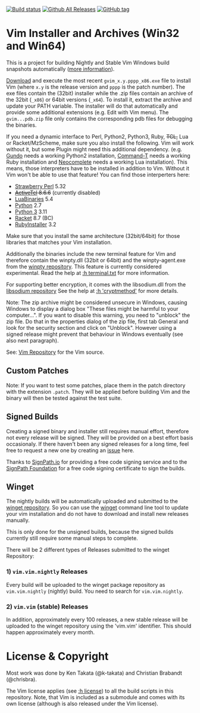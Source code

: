 [![Build status](https://ci.appveyor.com/api/projects/status/0x8kevh62dkdt7mu?svg=true)](https://ci.appveyor.com/project/chrisbra/vim-win32-installer)
[![Github All Releases](https://img.shields.io/github/downloads/vim/vim-win32-installer/total.svg?maxAge=2592000)](https://github.com/vim/vim-win32-installer/releases)
[![GitHub tag](https://img.shields.io/github/tag/vim/vim-win32-installer.svg?maxAge=2592000)](https://github.com/vim/vim-win32-installer)


# Vim Installer and Archives (Win32 and Win64)

This is a project for building Nightly and Stable Vim Windows build snapshots
automatically ([more information](https://vim.fandom.com/wiki/Where_to_download_Vim)).

[Download](https://github.com/vim/vim-win32-installer/releases/latest) and execute the
most recent `gvim_x.y.pppp_x86.exe` file to install Vim (where `x.y` is the
release version and `pppp` is the patch number). The exe files contain the
(32bit) installer while the .zip files contain an archive of the 32bit (`_x86`)
or 64bit versions (`_x64`). To install it, extract the archive and update your
PATH variable. The installer will do that automatically and provide some
additional extensions (e.g. Edit with Vim menu).
The `gvim...pdb.zip` file only contains the corresponding pdb files for debugging the binaries.

If you need a dynamic interface to Perl, Python2, Python3, Ruby, <del>TCL,</del> Lua or
Racket/MzScheme, make sure you also install the following. Vim will work
without it, but some Plugin might need this additional dependency. (e.g.
[Gundo](https://github.com/sjl/gundo.vim) needs a working Python2 installation,
[Command-T](https://github.com/wincent/command-t) needs a working Ruby
installation and [Neocomplete](https://github.com/Shougo/neocomplete.vim) needs
a working Lua installation). This means, those interpreters have to be
installed in addition to Vim. Without it Vim won't be able to use that feature!
You can find those interperters here:

* [Strawberry Perl](http://strawberryperl.com/) 5.32
* <del>[ActiveTcl](http://www.activestate.com/activetcl/downloads) 8.6.6</del> (currently disabled)
* [LuaBinaries](http://luabinaries.sourceforge.net/download.html) 5.4
* [Python](https://www.python.org/downloads/) 2.7
* [Python 3](https://www.python.org/downloads/) 3.11
* [Racket](https://download.racket-lang.org/) 8.7 (BC)
* [RubyInstaller](http://rubyinstaller.org/downloads/) 3.2

Make sure that you install the same architecture (32bit/64bit) for those
libraries that matches your Vim installation.

Additionally the binaries include the new terminal feature for Vim and
therefore contain the winpty.dll (32bit or 64bit) and the winpty-agent.exe from
the [winpty repository](https://github.com/rprichard/winpty). This feature is
currently considered experimental. Read the help at [:h
terminal.txt](http://vimhelp.appspot.com/terminal.txt.html) for more
information.

For supporting better encryption, it comes with the libsodium.dll from the
[libsodium repository](https://github.com/jedisct1/libsodium/releases/1.0.18-RELEASE)
See the help at [:h 'cryptmethod'](https://vimhelp.org/options.txt.html#%27cryptmethod%27)
for more details.

Note: The zip archive might be considered unsecure in Windows, causing Windows
to display a dialog box "These files might be harmful to your computer...". If
you want to disable this warning, you need to "unblock" the zip file. Do that
in the properties dialog of the zip file, first tab General and look for the
security section and click on "Unblock". However using a signed release might
prevent that behaviour in Windows eventually (see also next paragraph).

See: [Vim Repository](https://github.com/vim/vim) for the Vim source.

## Custom Patches
Note: If you want to test some patches, place them in the patch directory with
the extension `.patch`. They will be applied before building Vim and the binary
will then be tested against the test suite.

## Signed Builds
Creating a signed binary and installer still requires manual effort, therefore
not every release will be signed. They will be provided on a best effort basis
occasionaly. If there haven't been any signed
releases for a long time, feel free to request a new one by creating an
[issue](https://github.com/vim/vim-win32-installer/issues) here.

Thanks to [SignPath.io](https://signpath.io?utm_source=foundation&utm_medium=github&utm_campaign=vim) for providing a free code signing service and to the [SignPath Foundation](https://signpath.org?utm_source=foundation&utm_medium=github&utm_campaign=vim) for a free code signing certificate to sign the builds.

## Winget 
The nightly builds will be automatically uploaded and submitted to the [winget
repository](https://github.com/microsoft/winget-pkgs/). So you can use the
[winget](https://docs.microsoft.com/en-us/windows/package-manager/winget/)
command line tool to update your vim installation and do not have to download
and install new releases manually.

This is only done for the unsigned builds, because the signed builds currently
still require some manual steps to complete.

There will be 2 different types of Releases submitted to the winget Repository:

### 1) `vim.vim.nightly` Releases
Every build will be uploaded to the winget package repository as
`vim.vim.nightly` (nightly) build. You need to search for `vim.vim.nightly`.

### 2) `vim.vim` (stable) Releases
In addition, approximately every 100 releases, a new stable release will be
uploaded to the winget repository using the 'vim.vim' identifier. This should
happen approximately every month.


# License & Copyright

Most work was done by Ken Takata (@k-takata) and Christian Brabandt (@chrisbra).

The Vim license applies (see [:h
license](http://vimhelp.appspot.com/uganda.txt.html#license)) to all the build
scripts in this repository. Note, that Vim is included as a submodule and comes
with its own license (although is also released under the Vim license).
